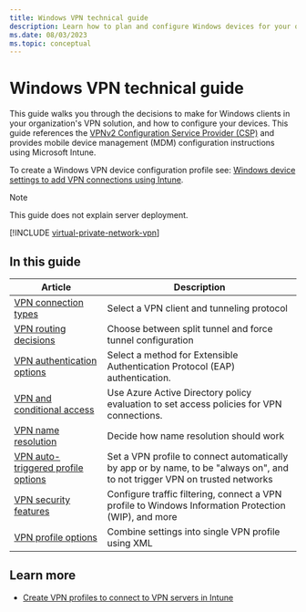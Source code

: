 ```yaml
---
title: Windows VPN technical guide
description: Learn how to plan and configure Windows devices for your organization's VPN solution.
ms.date: 08/03/2023
ms.topic: conceptual
---
```


# Windows VPN technical guide

This guide walks you through the decisions to make for Windows clients in your organization's VPN solution, and how to configure your devices. This guide references the [VPNv2 Configuration Service Provider (CSP)](/windows/client-management/mdm/vpnv2-csp) and provides mobile device management (MDM) configuration instructions using Microsoft Intune.

To create a Windows VPN device configuration profile see: [Windows device settings to add VPN connections using Intune](/mem/intune/configuration/vpn-settings-windows-10).

> [!NOTE]
> This guide does not explain server deployment.

[!INCLUDE [virtual-private-network-vpn](../../../../../includes/licensing/virtual-private-network-vpn.md)]

## In this guide

| Article | Description  |
| --- | --- |
| [VPN connection types](vpn-connection-type.md) | Select a VPN client and tunneling protocol |
| [VPN routing decisions](vpn-routing.md)  | Choose between split tunnel and force tunnel configuration |
| [VPN authentication options](vpn-authentication.md)  | Select a method for Extensible Authentication Protocol (EAP) authentication. |
| [VPN and conditional access](vpn-conditional-access.md)  | Use Azure Active Directory policy evaluation to set access policies for VPN connections. |
| [VPN name resolution](vpn-name-resolution.md)  | Decide how name resolution should work |
| [VPN auto-triggered profile options](vpn-auto-trigger-profile.md)  | Set a VPN profile to connect automatically by app or by name, to be "always on", and to not trigger VPN on trusted networks |
| [VPN security features](vpn-security-features.md)  | Configure traffic filtering, connect a VPN profile to Windows Information Protection (WIP), and more |
| [VPN profile options](vpn-profile-options.md)  | Combine settings into single VPN profile using XML |

## Learn more

- [Create VPN profiles to connect to VPN servers in Intune](/mem/intune/configuration/vpn-settings-configure)
